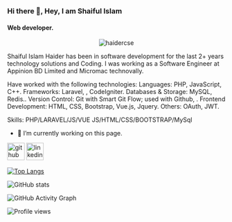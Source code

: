 ### Hi there 👋, Hey, I am Shaiful Islam
#### Web developer.
<p align="center"> <img src="https://avatars.githubusercontent.com/u/76465900?v=4" alt="haidercse" /> </p>


Shaiful Islam Haider has been in software development for the last 2+ years technology solutions and Coding. I was  working as a Software Engineer at Appinion BD Limited and Micromac technovally.

Have worked with the following technologies:
Languages:​ PHP, JavaScript, C++.
Frameworks: ​Laravel, , CodeIgniter.
Databases & Storage:​ MySQL, Redis..
Version Control: ​Git with Smart Git Flow; used with  Github, .
Frontend Development: ​HTML, CSS, Bootstrap, Vue.js, Jquery.
Others:​ OAuth, JWT.

Skills: PHP/LARAVEL/JS/VUE JS/HTML/CSS/BOOTSTRAP/MySql

- 🔭 I’m currently working on this page. 


[<img src='https://cdn.jsdelivr.net/npm/simple-icons@3.0.1/icons/github.svg' alt='github' height='40'>](https://github.com/haidercse)  [<img src='https://cdn.jsdelivr.net/npm/simple-icons@3.0.1/icons/linkedin.svg' alt='linkedin' height='40'>](https://www.linkedin.com/in/shaiful7644/)  

[![Top Langs](https://github-readme-stats.vercel.app/api/top-langs/?username=haidercse)](https://github.com/anuraghazra/github-readme-stats)

![GitHub stats](https://github-readme-stats.vercel.app/api?username=haidercse&show_icons=true)  

![GitHub Activity Graph](https://activity-graph.herokuapp.com/graph?username=haidercse)  

![Profile views](https://gpvc.arturio.dev/haidercse)  

